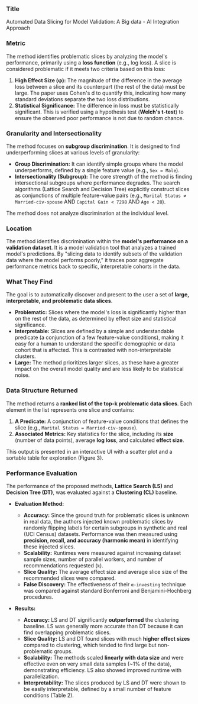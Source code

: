 ### Title
Automated Data Slicing for Model Validation: A Big data - Al Integration Approach

### Metric
The method identifies problematic slices by analyzing the model's performance, primarily using a **loss function** (e.g., log loss). A slice is considered problematic if it meets two criteria based on this loss:

1.  **High Effect Size (φ):** The magnitude of the difference in the average loss between a slice and its counterpart (the rest of the data) must be large. The paper uses Cohen's d to quantify this, indicating how many standard deviations separate the two loss distributions.
2.  **Statistical Significance:** The difference in loss must be statistically significant. This is verified using a hypothesis test (**Welch's t-test**) to ensure the observed poor performance is not due to random chance.

### Granularity and Intersectionality
The method focuses on **subgroup discrimination**. It is designed to find underperforming slices at various levels of granularity:

*   **Group Discrimination:** It can identify simple groups where the model underperforms, defined by a single feature value (e.g., `Sex = Male`).
*   **Intersectionality (Subgroup):** The core strength of the method is finding intersectional subgroups where performance degrades. The search algorithms (Lattice Search and Decision Tree) explicitly construct slices as conjunctions of multiple feature-value pairs (e.g., `Marital Status ≠ Married-civ-spouse` AND `Capital Gain < 7298` AND `Age < 28`).

The method does not analyze discrimination at the individual level.

### Location
The method identifies discrimination within the **model's performance on a validation dataset**. It is a model validation tool that analyzes a trained model's predictions. By "slicing data to identify subsets of the validation data where the model performs poorly," it traces poor aggregate performance metrics back to specific, interpretable cohorts in the data.

### What They Find
The goal is to automatically discover and present to the user a set of **large, interpretable, and problematic data slices**.

*   **Problematic:** Slices where the model's loss is significantly higher than on the rest of the data, as determined by effect size and statistical significance.
*   **Interpretable:** Slices are defined by a simple and understandable predicate (a conjunction of a few feature-value conditions), making it easy for a human to understand the specific demographic or data cohort that is affected. This is contrasted with non-interpretable clusters.
*   **Large:** The method prioritizes larger slices, as these have a greater impact on the overall model quality and are less likely to be statistical noise.

### Data Structure Returned
The method returns a **ranked list of the top-k problematic data slices**. Each element in the list represents one slice and contains:
1.  **A Predicate:** A conjunction of feature-value conditions that defines the slice (e.g., `Marital Status = Married-civ-spouse`).
2.  **Associated Metrics:** Key statistics for the slice, including its **size** (number of data points), average **log loss**, and calculated **effect size**.

This output is presented in an interactive UI with a scatter plot and a sortable table for exploration (Figure 3).

### Performance Evaluation
The performance of the proposed methods, **Lattice Search (LS)** and **Decision Tree (DT)**, was evaluated against a **Clustering (CL)** baseline.

*   **Evaluation Method:**
    *   **Accuracy:** Since the ground truth for problematic slices is unknown in real data, the authors injected known problematic slices by randomly flipping labels for certain subgroups in synthetic and real (UCI Census) datasets. Performance was then measured using **precision, recall, and accuracy (harmonic mean)** in identifying these injected slices.
    *   **Scalability:** Runtimes were measured against increasing dataset sample sizes, number of parallel workers, and number of recommendations requested (`k`).
    *   **Slice Quality:** The average effect size and average slice size of the recommended slices were compared.
    *   **False Discovery:** The effectiveness of their `α-investing` technique was compared against standard Bonferroni and Benjamini-Hochberg procedures.

*   **Results:**
    *   **Accuracy:** LS and DT significantly **outperformed** the clustering baseline. LS was generally more accurate than DT because it can find overlapping problematic slices.
    *   **Slice Quality:** LS and DT found slices with much **higher effect sizes** compared to clustering, which tended to find large but non-problematic groups.
    *   **Scalability:** The methods scaled **linearly with data size** and were effective even on very small data samples (~1% of the data), demonstrating efficiency. LS also showed improved runtime with parallelization.
    *   **Interpretability:** The slices produced by LS and DT were shown to be easily interpretable, defined by a small number of feature conditions (Table 2).
